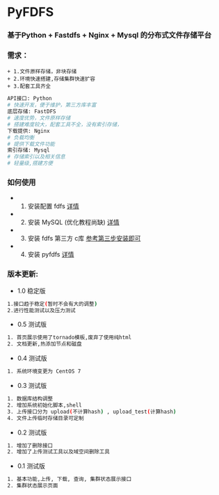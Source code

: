 # PyFDFS
### 基于Python + Fastdfs + Nginx + Mysql 的分布式文件存储平台

### 需求：
```
+ 1.文件原样存储，非块存储
+ 2.环境快速搭建,存储集群快速扩容
+ 3.配套工具齐全
```

``` python
API接口: Python
# 快速开发，便于维护，第三方库丰富
底层存储: FastDFS
# 速度优势，文件原样存储
# 搭建难度较大，配套工具不全，没有索引存储，
下载提供: Nginx
# 负载均衡
# 提供下载文件功能
索引存储: Mysql
# 存储索引以及相关信息
# 轻量级,搭建方便
```

### 如何使用

+ 1. 安装配置 fdfs  [详情](https://coding.net/u/Mango/p/pyfdfs/git/blob/master/doc/howto_install_fastdfs.md)
+ 2. 安装 MySQL (优化教程尚缺) [详情](https://coding.net/u/Mango/p/pyfdfs/git/blob/master/doc/howto_install_mysql.md)
+ 3. 安装 fdfs 第三方 c库 [参考第三步安装即可](https://coding.net/u/Mango/p/pyfdfs/git/blob/master/doc/howto_install_fdfs_so.md)
+ 4. 安装 pyfdfs [详情](https://coding.net/u/Mango/p/pyfdfs/git/blob/master/doc/howto_use_pyfdfs.md)


### 版本更新:

+ 1.0 稳定版

``` bash
1.接口趋于稳定(暂时不会有大的调整)
2.进行性能测试以及压力测试
```

+ 0.5 测试版

``` bash
1. 首页展示使用了tornado模板,废弃了使用纯html
2. 文档更新,热添加节点和磁盘
```

+ 0.4 测试版

``` bash
1. 系统环境变更为 CentOS 7
```

+ 0.3 测试版

``` bash
1. 数据库结构调整
2. 增加系统初始化脚本,shell
3. 上传接口分为 upload(不计算hash) , upload_test(计算hash)
4. 文件上传临时存储目录可定制
```

+ 0.2 测试版

``` bash
1. 增加了删除接口
2. 增加了上传测试工具以及域空间删除工具
```

+ 0.1 测试版

``` bash
1. 基本功能,上传, 下载, 查询, 集群状态展示接口
2. 集群状态展示页面
```